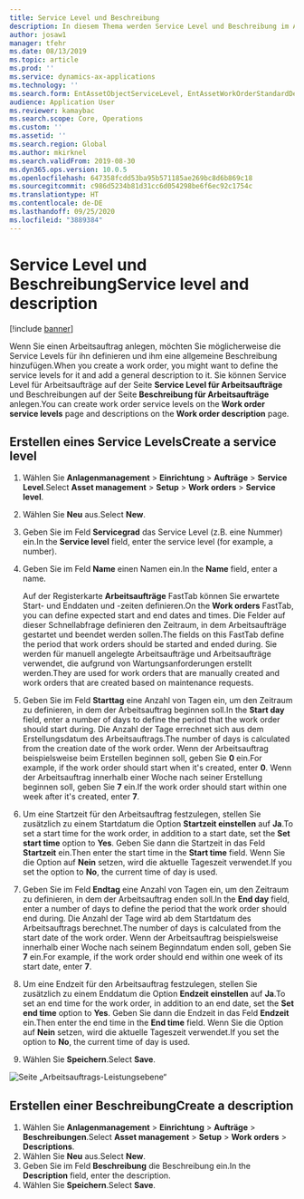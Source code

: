 ```yaml
---
title: Service Level und Beschreibung
description: In diesem Thema werden Service Level und Beschreibung im Anlagenmanagement erläutert.
author: josaw1
manager: tfehr
ms.date: 08/13/2019
ms.topic: article
ms.prod: ''
ms.service: dynamics-ax-applications
ms.technology: ''
ms.search.form: EntAssetObjectServiceLevel, EntAssetWorkOrderStandardDescription, EntAssetWorkOrderServiceLevel, EntAssetServiceLevelLookup
audience: Application User
ms.reviewer: kamaybac
ms.search.scope: Core, Operations
ms.custom: ''
ms.assetid: ''
ms.search.region: Global
ms.author: mkirknel
ms.search.validFrom: 2019-08-30
ms.dyn365.ops.version: 10.0.5
ms.openlocfilehash: 647358fcdd53ba95b571185ae269bc8d6b869c18
ms.sourcegitcommit: c986d5234b81d31cc6d054298be6f6ec92c1754c
ms.translationtype: HT
ms.contentlocale: de-DE
ms.lasthandoff: 09/25/2020
ms.locfileid: "3889384"
---
```

# <a name="service-level-and-description"></a><span data-ttu-id="12461-103">Service Level und Beschreibung</span><span class="sxs-lookup"><span data-stu-id="12461-103">Service level and description</span></span>

[!include [banner](../../includes/banner.md)]

 

<span data-ttu-id="12461-104">Wenn Sie einen Arbeitsauftrag anlegen, möchten Sie möglicherweise die Service Levels für ihn definieren und ihm eine allgemeine Beschreibung hinzufügen.</span><span class="sxs-lookup"><span data-stu-id="12461-104">When you create a work order, you might want to define the service levels for it and add a general description to it.</span></span> <span data-ttu-id="12461-105">Sie können Service Level für Arbeitsaufträge auf der Seite **Service Level für Arbeitsaufträge** und Beschreibungen auf der Seite **Beschreibung für Arbeitsaufträge** anlegen.</span><span class="sxs-lookup"><span data-stu-id="12461-105">You can create work order service levels on the **Work order service levels** page and descriptions on the **Work order description** page.</span></span>

## <a name="create-a-service-level"></a><span data-ttu-id="12461-106">Erstellen eines Service Levels</span><span class="sxs-lookup"><span data-stu-id="12461-106">Create a service level</span></span>

1. <span data-ttu-id="12461-107">Wählen Sie **Anlagenmanagement** \> **Einrichtung** \> **Aufträge** \> **Service Level**.</span><span class="sxs-lookup"><span data-stu-id="12461-107">Select **Asset management** \> **Setup** \> **Work orders** \> **Service level**.</span></span>
2. <span data-ttu-id="12461-108">Wählen Sie **Neu** aus.</span><span class="sxs-lookup"><span data-stu-id="12461-108">Select **New**.</span></span>
3. <span data-ttu-id="12461-109">Geben Sie im Feld **Servicegrad** das Service Level (z.B. eine Nummer) ein.</span><span class="sxs-lookup"><span data-stu-id="12461-109">In the **Service level** field, enter the service level (for example, a number).</span></span>
4. <span data-ttu-id="12461-110">Geben Sie im Feld **Name** einen Namen ein.</span><span class="sxs-lookup"><span data-stu-id="12461-110">In the **Name** field, enter a name.</span></span>

    <span data-ttu-id="12461-111">Auf der Registerkarte **Arbeitsaufträge** FastTab können Sie erwartete Start- und Enddaten und -zeiten definieren.</span><span class="sxs-lookup"><span data-stu-id="12461-111">On the **Work orders** FastTab, you can define expected start and end dates and times.</span></span> <span data-ttu-id="12461-112">Die Felder auf dieser Schnellabfrage definieren den Zeitraum, in dem Arbeitsaufträge gestartet und beendet werden sollen.</span><span class="sxs-lookup"><span data-stu-id="12461-112">The fields on this FastTab define the period that work orders should be started and ended during.</span></span> <span data-ttu-id="12461-113">Sie werden für manuell angelegte Arbeitsaufträge und Arbeitsaufträge verwendet, die aufgrund von Wartungsanforderungen erstellt werden.</span><span class="sxs-lookup"><span data-stu-id="12461-113">They are used for work orders that are manually created and work orders that are created based on maintenance requests.</span></span> 

5. <span data-ttu-id="12461-114">Geben Sie im Feld **Starttag** eine Anzahl von Tagen ein, um den Zeitraum zu definieren, in dem der Arbeitsauftrag beginnen soll.</span><span class="sxs-lookup"><span data-stu-id="12461-114">In the **Start day** field, enter a number of days to define the period that the work order should start during.</span></span> <span data-ttu-id="12461-115">Die Anzahl der Tage errechnet sich aus dem Erstellungsdatum des Arbeitsauftrags.</span><span class="sxs-lookup"><span data-stu-id="12461-115">The number of days is calculated from the creation date of the work order.</span></span> <span data-ttu-id="12461-116">Wenn der Arbeitsauftrag beispielsweise beim Erstellen beginnen soll, geben Sie **0** ein.</span><span class="sxs-lookup"><span data-stu-id="12461-116">For example, if the work order should start when it's created, enter **0**.</span></span> <span data-ttu-id="12461-117">Wenn der Arbeitsauftrag innerhalb einer Woche nach seiner Erstellung beginnen soll, geben Sie **7** ein.</span><span class="sxs-lookup"><span data-stu-id="12461-117">If the work order should start within one week after it's created, enter **7**.</span></span>
6. <span data-ttu-id="12461-118">Um eine Startzeit für den Arbeitsauftrag festzulegen, stellen Sie zusätzlich zu einem Startdatum die Option **Startzeit einstellen** auf **Ja**.</span><span class="sxs-lookup"><span data-stu-id="12461-118">To set a start time for the work order, in addition to a start date, set the **Set start time** option to **Yes**.</span></span> <span data-ttu-id="12461-119">Geben Sie dann die Startzeit in das Feld **Startzeit** ein.</span><span class="sxs-lookup"><span data-stu-id="12461-119">Then enter the start time in the **Start time** field.</span></span> <span data-ttu-id="12461-120">Wenn Sie die Option auf **Nein** setzen, wird die aktuelle Tageszeit verwendet.</span><span class="sxs-lookup"><span data-stu-id="12461-120">If you set the option to **No**, the current time of day is used.</span></span>
7. <span data-ttu-id="12461-121">Geben Sie im Feld **Endtag** eine Anzahl von Tagen ein, um den Zeitraum zu definieren, in dem der Arbeitsauftrag enden soll.</span><span class="sxs-lookup"><span data-stu-id="12461-121">In the **End day** field, enter a number of days to define the period that the work order should end during.</span></span> <span data-ttu-id="12461-122">Die Anzahl der Tage wird ab dem Startdatum des Arbeitsauftrags berechnet.</span><span class="sxs-lookup"><span data-stu-id="12461-122">The number of days is calculated from the start date of the work order.</span></span> <span data-ttu-id="12461-123">Wenn der Arbeitsauftrag beispielsweise innerhalb einer Woche nach seinem Beginndatum enden soll, geben Sie **7** ein.</span><span class="sxs-lookup"><span data-stu-id="12461-123">For example, if the work order should end within one week of its start date, enter **7**.</span></span>
8. <span data-ttu-id="12461-124">Um eine Endzeit für den Arbeitsauftrag festzulegen, stellen Sie zusätzlich zu einem Enddatum die Option **Endzeit einstellen** auf **Ja**.</span><span class="sxs-lookup"><span data-stu-id="12461-124">To set an end time for the work order, in addition to an end date, set the **Set end time** option to **Yes**.</span></span> <span data-ttu-id="12461-125">Geben Sie dann die Endzeit in das Feld **Endzeit** ein.</span><span class="sxs-lookup"><span data-stu-id="12461-125">Then enter the end time in the **End time** field.</span></span> <span data-ttu-id="12461-126">Wenn Sie die Option auf **Nein** setzen, wird die aktuelle Tageszeit verwendet.</span><span class="sxs-lookup"><span data-stu-id="12461-126">If you set the option to **No**, the current time of day is used.</span></span>
9. <span data-ttu-id="12461-127">Wählen Sie **Speichern**.</span><span class="sxs-lookup"><span data-stu-id="12461-127">Select **Save**.</span></span>

![Seite „Arbeitsauftrags-Leistungsebene“](media/19-setup-for-work-orders.png)

## <a name="create-a-description"></a><span data-ttu-id="12461-129">Erstellen einer Beschreibung</span><span class="sxs-lookup"><span data-stu-id="12461-129">Create a description</span></span>

1. <span data-ttu-id="12461-130">Wählen Sie **Anlagenmanagement** \> **Einrichtung** \> **Aufträge** \> **Beschreibungen**.</span><span class="sxs-lookup"><span data-stu-id="12461-130">Select **Asset management** \> **Setup** \> **Work orders** \> **Descriptions**.</span></span>
2. <span data-ttu-id="12461-131">Wählen Sie **Neu** aus.</span><span class="sxs-lookup"><span data-stu-id="12461-131">Select **New**.</span></span>
3. <span data-ttu-id="12461-132">Geben Sie im Feld **Beschreibung** die Beschreibung ein.</span><span class="sxs-lookup"><span data-stu-id="12461-132">In the **Description** field, enter the description.</span></span>
4. <span data-ttu-id="12461-133">Wählen Sie **Speichern**.</span><span class="sxs-lookup"><span data-stu-id="12461-133">Select **Save**.</span></span>
